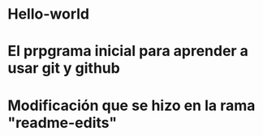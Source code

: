 # Hello-world
# El prpgrama inicial para aprender a usar git y github
# Modificación que se hizo en la rama "readme-edits"
